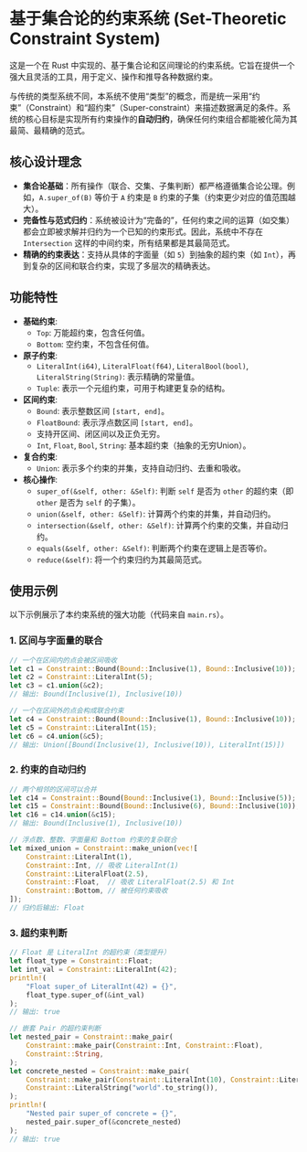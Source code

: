 # 基于集合论的约束系统 (Set-Theoretic Constraint System)

这是一个在 Rust 中实现的、基于集合论和区间理论的约束系统。它旨在提供一个强大且灵活的工具，用于定义、操作和推导各种数据约束。

与传统的类型系统不同，本系统不使用“类型”的概念，而是统一采用“约束”（Constraint）和“超约束”（Super-constraint）来描述数据满足的条件。系统的核心目标是实现所有约束操作的**自动归约**，确保任何约束组合都能被化简为其最简、最精确的范式。

## 核心设计理念

- **集合论基础**：所有操作（联合、交集、子集判断）都严格遵循集合论公理。例如，`A.super_of(B)` 等价于 `A` 约束是 `B` 约束的子集（约束更少对应的值范围越大）。
- **完备性与范式归约**：系统被设计为“完备的”，任何约束之间的运算（如交集）都会立即被求解并归约为一个已知的约束形式。因此，系统中不存在 `Intersection` 这样的中间约束，所有结果都是其最简范式。
- **精确的约束表达**：支持从具体的字面量（如 `5`）到抽象的超约束（如 `Int`），再到复杂的区间和联合约束，实现了多层次的精确表达。

## 功能特性

- **基础约束**:
  - `Top`: 万能超约束，包含任何值。
  - `Bottom`: 空约束，不包含任何值。
- **原子约束**:
  - `LiteralInt(i64)`, `LiteralFloat(f64)`, `LiteralBool(bool)`, `LiteralString(String)`: 表示精确的常量值。
  - `Tuple`: 表示一个元组约束，可用于构建更复杂的结构。
- **区间约束**:
  - `Bound`: 表示整数区间 `[start, end]`。
  - `FloatBound`: 表示浮点数区间 `[start, end]`。
  - 支持开区间、闭区间以及正负无穷。
  - `Int`, `Float`, `Bool`, `String`: 基本超约束（抽象的无穷Union）。
- **复合约束**:
  - `Union`: 表示多个约束的并集，支持自动归约、去重和吸收。
- **核心操作**:
  - `super_of(&self, other: &Self)`: 判断 `self` 是否为 `other` 的超约束（即 `other` 是否为 `self` 的子集）。
  - `union(&self, other: &Self)`: 计算两个约束的并集，并自动归约。
  - `intersection(&self, other: &Self)`: 计算两个约束的交集，并自动归约。
  - `equals(&self, other: &Self)`: 判断两个约束在逻辑上是否等价。
  - `reduce(&self)`: 将一个约束归约为其最简范式。

## 使用示例

以下示例展示了本约束系统的强大功能（代码来自 `main.rs`）。

### 1. 区间与字面量的联合

```rust
// 一个在区间内的点会被区间吸收
let c1 = Constraint::Bound(Bound::Inclusive(1), Bound::Inclusive(10));
let c2 = Constraint::LiteralInt(5);
let c3 = c1.union(&c2);
// 输出: Bound(Inclusive(1), Inclusive(10))

// 一个在区间外的点会构成联合约束
let c4 = Constraint::Bound(Bound::Inclusive(1), Bound::Inclusive(10));
let c5 = Constraint::LiteralInt(15);
let c6 = c4.union(&c5);
// 输出: Union([Bound(Inclusive(1), Inclusive(10)), LiteralInt(15)])
```

### 2. 约束的自动归约

```rust
// 两个相邻的区间可以合并
let c14 = Constraint::Bound(Bound::Inclusive(1), Bound::Inclusive(5));
let c15 = Constraint::Bound(Bound::Inclusive(6), Bound::Inclusive(10));
let c16 = c14.union(&c15);
// 输出: Bound(Inclusive(1), Inclusive(10))

// 浮点数、整数、字面量和 Bottom 约束的复杂联合
let mixed_union = Constraint::make_union(vec![
    Constraint::LiteralInt(1),
    Constraint::Int, // 吸收 LiteralInt(1)
    Constraint::LiteralFloat(2.5),
    Constraint::Float,  // 吸收 LiteralFloat(2.5) 和 Int
    Constraint::Bottom, // 被任何约束吸收
]);
// 归约后输出: Float
```

### 3. 超约束判断

```rust
// Float 是 LiteralInt 的超约束（类型提升）
let float_type = Constraint::Float;
let int_val = Constraint::LiteralInt(42);
println!(
    "Float super_of LiteralInt(42) = {}",
    float_type.super_of(&int_val)
);
// 输出: true

// 嵌套 Pair 的超约束判断
let nested_pair = Constraint::make_pair(
    Constraint::make_pair(Constraint::Int, Constraint::Float),
    Constraint::String,
);
let concrete_nested = Constraint::make_pair(
    Constraint::make_pair(Constraint::LiteralInt(10), Constraint::LiteralFloat(3.14)),
    Constraint::LiteralString("world".to_string()),
);
println!(
    "Nested pair super_of concrete = {}",
    nested_pair.super_of(&concrete_nested)
);
// 输出: true
```